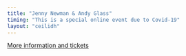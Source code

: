 ```yaml
---
title: "Jenny Newman & Andy Glass"
timing: "This is a special online event due to Covid-19"
layout: "ceilidh"
---
```


[More information and tickets](https://www.tickettailor.com/events/oxfolkceilidhs/)
